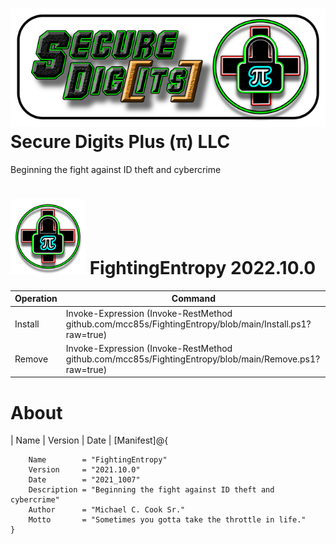 # ![banner][] Secure Digits Plus (π) LLC
Beginning the fight against ID theft and cybercrime

[banner]: https://github.com/mcc85s/FightingEntropy/blob/main/Graphics/banner.png

# ![logo][] FightingEntropy 2022.10.0

[logo]: https://github.com/mcc85s/FightingEntropy/blob/main/Graphics/OEMlogo.bmp

| Operation  | Command                                                                                                |
| -----------| -------------------------------------------------------------------------------------------------------|
| Install    | Invoke-Expression (Invoke-RestMethod github.com/mcc85s/FightingEntropy/blob/main/Install.ps1?raw=true) | 
| Remove     | Invoke-Expression (Invoke-RestMethod github.com/mcc85s/FightingEntropy/blob/main/Remove.ps1?raw=true)  |

# About
| Name       | Version | Date | 
    [Manifest]@{ 
    
        Name        = "FightingEntropy"
        Version     = "2021.10.0"
        Date        = "2021_1007"
        Description = "Beginning the fight against ID theft and cybercrime"
        Author      = "Michael C. Cook Sr."
        Motto       = "Sometimes you gotta take the throttle in life."
    }

